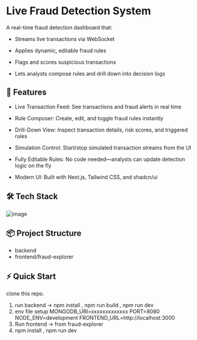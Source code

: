 # Live Fraud Detection System
 A real-time fraud detection dashboard that:

- Streams live transactions via WebSocket

- Applies dynamic, editable fraud rules

- Flags and scores suspicious transactions

- Lets analysts compose rules and drill down into decision logs

## 🚀 Features
- Live Transaction Feed: See transactions and fraud alerts in real time

- Rule Composer: Create, edit, and toggle fraud rules instantly

- Drill-Down View: Inspect transaction details, risk scores, and triggered rules

- Simulation Control: Start/stop simulated transaction streams from the UI

- Fully Editable Rules: No code needed—analysts can update detection logic on the fly

- Modern UI: Built with Next.js, Tailwind CSS, and shadcn/ui

## 🛠️ Tech Stack
![image](https://github.com/user-attachments/assets/e9b73b85-738c-4294-9c65-8b33703c39f4)

## 📦 Project Structure
- backend
- frontend/fraud-explorer

## ⚡ Quick Start
   clone this repo.
1. run backend -> npm install , npm run build , npm run dev
2. env file setup
    MONGODB_URI=xxxxxxxxxxxxx 
   PORT=8080
   NODE_ENV=development
   FRONTEND_URL=http://localhost:3000
3. Run frontend -> from fraud-explorer
4. npm install , npm run dev



